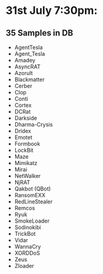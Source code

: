# 31st July 7:30pm:
## 35 Samples in DB 
- AgentTesla
- Agent_Tesla
- Amadey
- AsyncRAT
- Azorult
- Blackmatter
- Cerber
- Clop
- Conti
- Cortex
- DCRat
- Darkside
- Dharma-Crysis
- Dridex
- Emotet
- Formbook
- LockBit
- Maze
- Mimikatz
- Mirai
- NetWalker
- NjRAT
- Qakbot (QBot)
- RansomEXX
- RedLineStealer
- Remcos
- Ryuk
- SmokeLoader
- Sodinokibi
- TrickBot
- Vidar
- WannaCry
- XORDDoS
- Zeus
- Zloader 
